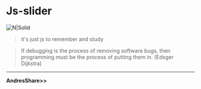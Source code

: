 # Js-slider
![N|Solid](https://webtoolfeed.files.wordpress.com/2012/10/games1.jpg)

> it's  just js to remember and study

>If debugging is the process of removing software bugs, then programming must be the process of putting them in. (Edsger Dijkstra)


----
**AndresShare>>**
